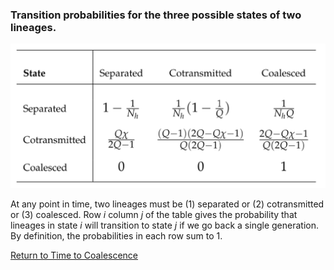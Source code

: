 ### Transition probabilities for the three possible states of two lineages. 

![transition-probability](transition-probability.png)

At any point in time, two lineages must be (1) separated or (2) cotransmitted or (3) coalesced. Row *i* column *j* of the table gives
the probability that lineages in state *i* will transition to state *j* if we go back a single generation. By definition, the probabilities in each row sum to 1.

[Return to Time to Coalescence](coalescence-time-basic.ipynb)